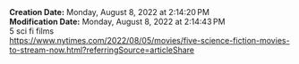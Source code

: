 <div><b>Creation Date:</b> Monday, August 8, 2022 at 2:14:20 PM<br></div>
<div><b>Modification Date:</b> Monday, August 8, 2022 at 2:14:43 PM<br></div>
<div>  5 sci fi films</div>
<div><a href=https://www.nytimes.com/2022/08/05/movies/five-science-fiction-movies-to-stream-now.html?referringSource=articleShare>https://www.nytimes.com/2022/08/05/movies/five-science-fiction-movies-to-stream-now.html?referringSource=articleShare</a><br></div>

